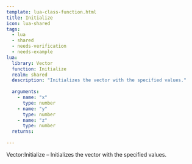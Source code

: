 ```yaml
---
template: lua-class-function.html
title: Initialize
icon: lua-shared
tags:
  - lua
  - shared
  - needs-verification
  - needs-example
lua:
  library: Vector
  function: Initialize
  realm: shared
  description: "Initializes the vector with the specified values."
  
  arguments:
    - name: "x"
      type: number
    - name: "y"
      type: number
    - name: "z"
      type: number
  returns:
    
---
```


<div class="lua__search__keywords">
Vector:Initialize &#x2013; Initializes the vector with the specified values.
</div>
